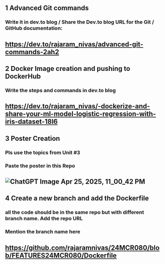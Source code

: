 ## 1 Advanced Git commands 
###  Write it in dev.to blog / Share the Dev.to blog URL for the Git / GitHub documentation:
https://dev.to/rajaram_nivas/advanced-git-commands-2ah2
-----
## 2 Docker Image creation and pushing to DockerHub
###  Write the steps and commands in dev.to blog
https://dev.to/rajaram_nivas/-dockerize-and-share-your-ml-model-logistic-regression-with-iris-dataset-18l6
-----
## 3 Poster Creation
###  Pls use the topics from Unit #3
###  Paste the poster in this Repo
![ChatGPT Image Apr 25, 2025, 11_00_42 PM](https://github.com/user-attachments/assets/2a417ba9-5e03-41d1-8326-f5b63d3201a7)
-----
## 4 Create a new branch and add the Dockerfile
###  all the code should be in the same repo but with different branch name. Add the repo URL
###  Mention the branch name here
https://github.com/rajaramnivas/24MCR080/blob/FEATURES24MCR080/Dockerfile
-----
